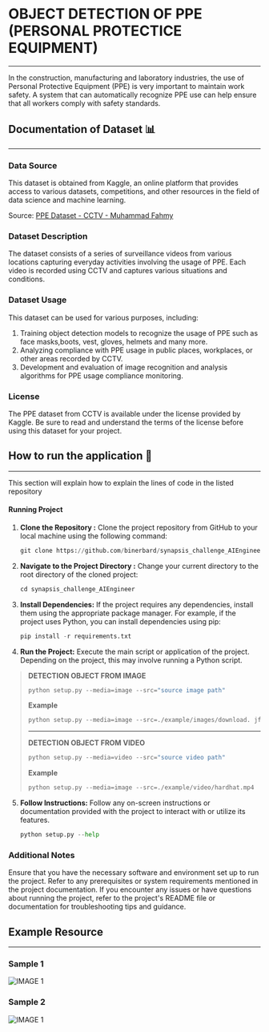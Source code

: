 # OBJECT DETECTION OF PPE (PERSONAL PROTECTICE EQUIPMENT)

---

In the construction, manufacturing and laboratory industries, the use of Personal Protective Equipment (PPE) is very important to maintain work safety. A system that can automatically recognize PPE use can help ensure that all workers comply with safety standards.

## Documentation of Dataset 📊

---

### Data Source

This dataset is obtained from Kaggle, an online platform that provides access to various datasets, competitions, and other resources in the field of data science and machine learning.

Source: [PPE Dataset - CCTV - Muhammad Fahmy](https://www.kaggle.com/datasets/muhfahmy/dataset-ppe-ex-cctv)

### Dataset Description

The dataset consists of a series of surveillance videos from various locations capturing everyday activities involving the usage of PPE. Each video is recorded using CCTV and captures various situations and conditions.

### Dataset Usage

This dataset can be used for various purposes, including:

1. Training object detection models to recognize the usage of PPE such as face masks,boots, vest, gloves, helmets and many more.
2. Analyzing compliance with PPE usage in public places, workplaces, or other areas recorded by CCTV.
3. Development and evaluation of image recognition and analysis algorithms for PPE usage compliance monitoring.

### License

The PPE dataset from CCTV is available under the license provided by Kaggle. Be sure to read and understand the terms of the license before using this dataset for your project.

## How to run the application 🚀

---

This section will explain how to explain the lines of code in the listed repository

#### Running Project

1. **Clone the Repository :** Clone the project repository from GitHub to your local machine using the following command:

   ```python
   git clone https://github.com/binerbard/synapsis_challenge_AIEngineer.git
   ```

2. **Navigate to the Project Directory :** Change your current directory to the root directory of the cloned project:
   ```python
   cd synapsis_challenge_AIEngineer
   ```
3. **Install Dependencies:** If the project requires any dependencies, install them using the appropriate package manager. For example, if the project uses Python, you can install dependencies using pip:

   ```python
   pip install -r requirements.txt
   ```

4. **Run the Project:** Execute the main script or application of the project. Depending on the project, this may involve running a Python script.

> **DETECTION OBJECT FROM IMAGE**
>
> ```python
> python setup.py --media=image --src="source image path"
> ```
>
> **Example**
>
> ```python
> python setup.py --media=image --src=./example/images/download. jfif
> ```
>
> ---
>
> **DETECTION OBJECT FROM VIDEO**
>
> ```python
> python setup.py --media=video --src="source video path"
> ```
>
> **Example**
>
> ```python
> python setup.py --media=image --src=./example/video/hardhat.mp4
> ```

5. **Follow Instructions:** Follow any on-screen instructions or documentation provided with the project to interact with or utilize its features.

   ```python
   python setup.py --help
   ```

### Additional Notes

Ensure that you have the necessary software and environment set up to run the project. Refer to any prerequisites or system requirements mentioned in the project documentation.
If you encounter any issues or have questions about running the project, refer to the project's README file or documentation for troubleshooting tips and guidance.

## Example Resource

---

### Sample 1

![IMAGE 1](https://github.com/binerbard/synapsis_challenge_AIEngineer/example/resource/download.png)

### Sample 2

![IMAGE 1](https://github.com/binerbard/synapsis_challenge_AIEngineer/example/resource/sample2.png)
